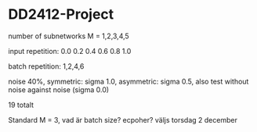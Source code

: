 # DD2412-Project

number of subnetworks M = 1,2,3,4,5

input repetition: 0.0 0.2 0.4 0.6 0.8 1.0

batch repetition: 1,2,4,6

noise 40%, symmetric: sigma 1.0, asymmetric: sigma 0.5, also test without noise against noise (sigma 0.0)

19 totalt


Standard M = 3, vad är batch size? ecpoher? väljs torsdag 2 december
